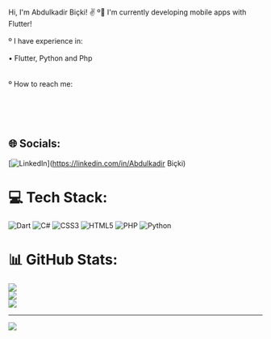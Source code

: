 Hi, I'm Abdulkadir Biçki! ✌
º📱 I'm currently developing mobile apps with Flutter!<br><br>º I have experience in:<br>     <br>     • Flutter, Python and Php<br>   <br>   <br>º How to reach me:<br><br>      <br><br>        <br>


## 🌐 Socials:
[![LinkedIn](https://img.shields.io/badge/LinkedIn-%230077B5.svg?logo=linkedin&logoColor=white)](https://linkedin.com/in/Abdulkadir Biçki) 

# 💻 Tech Stack:
![Dart](https://img.shields.io/badge/dart-%230175C2.svg?style=for-the-badge&logo=dart&logoColor=white) ![C#](https://img.shields.io/badge/c%23-%23239120.svg?style=for-the-badge&logo=c-sharp&logoColor=white) ![CSS3](https://img.shields.io/badge/css3-%231572B6.svg?style=for-the-badge&logo=css3&logoColor=white) ![HTML5](https://img.shields.io/badge/html5-%23E34F26.svg?style=for-the-badge&logo=html5&logoColor=white) ![PHP](https://img.shields.io/badge/php-%23777BB4.svg?style=for-the-badge&logo=php&logoColor=white) ![Python](https://img.shields.io/badge/python-3670A0?style=for-the-badge&logo=python&logoColor=ffdd54)
# 📊 GitHub Stats:
![](https://github-readme-stats.vercel.app/api?username=akadir8&theme=dark&hide_border=false&include_all_commits=false&count_private=false)<br/>
![](https://github-readme-streak-stats.herokuapp.com/?user=akadir8&theme=dark&hide_border=false)<br/>
![](https://github-readme-stats.vercel.app/api/top-langs/?username=akadir8&theme=dark&hide_border=false&include_all_commits=false&count_private=false&layout=compact)

---
[![](https://visitcount.itsvg.in/api?id=akadir8&icon=0&color=0)](https://visitcount.itsvg.in)

<!-- Proudly created with GPRM ( https://gprm.itsvg.in ) -->
